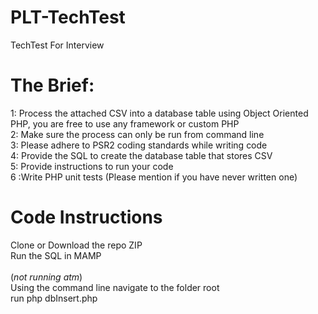 # PLT-TechTest
TechTest For Interview

# The Brief:
1: Process the attached CSV into a database table using Object Oriented PHP, you are free to use any framework or custom PHP <br />
2: Make sure the process can only be run from command line <br />
3: Please adhere to PSR2 coding standards while writing code <br />
4: Provide the SQL to create the database table that stores CSV <br />
5: Provide instructions to run your code <br />
6 :Write PHP unit tests (Please mention if you have never written one) <br />

# Code Instructions

Clone or Download the repo ZIP <br />
Run the SQL in MAMP <br />
<br />
(*not running atm*)<br />
Using the command line navigate to the folder root <br />
run php dbInsert.php <br />